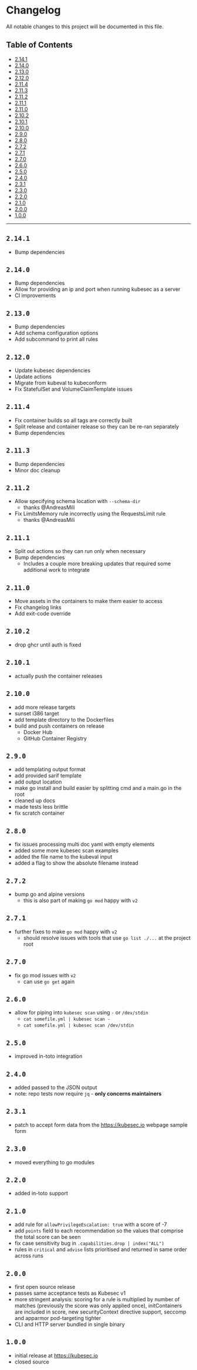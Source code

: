 # Changelog

All notable changes to this project will be documented in this file.

## Table of Contents

- [2.14.1](#2141)
- [2.14.0](#2140)
- [2.13.0](#2130)
- [2.12.0](#2120)
- [2.11.4](#2114)
- [2.11.3](#2113)
- [2.11.2](#2112)
- [2.11.1](#2111)
- [2.11.0](#2110)
- [2.10.2](#2102)
- [2.10.1](#2101)
- [2.10.0](#2100)
- [2.9.0](#290)
- [2.8.0](#280)
- [2.7.2](#272)
- [2.7.1](#271)
- [2.7.0](#270)
- [2.6.0](#260)
- [2.5.0](#250)
- [2.4.0](#240)
- [2.3.1](#231)
- [2.3.0](#230)
- [2.2.0](#220)
- [2.1.0](#210)
- [2.0.0](#200)
- [1.0.0](#100)

---

## `2.14.1`

- Bump dependencies

## `2.14.0`

- Bump dependencies
- Allow for providing an ip and port when running kubesec as a server
- CI improvements

## `2.13.0`

- Bump dependencies
- Add schema configuration options
- Add subcommand to print all rules

## `2.12.0`

- Update kubesec dependencies
- Update actions
- Migrate from kubeval to kubeconform
- Fix StatefulSet and VolumeClaimTemplate issues

## `2.11.4`

- Fix container builds so all tags are correctly built
- Split release and container release so they can be re-ran separately
- Bump dependencies

## `2.11.3`

- Bump dependencies
- Minor doc cleanup

## `2.11.2`

- Allow specifying schema location with `--schema-dir`
  - thanks @AndreasMili
- Fix LimitsMemory rule incorrectly using the RequestsLimit rule
  - thanks @AndreasMili

## `2.11.1`

- Split out actions so they can run only when necessary
- Bump dependencies
  - Includes a couple more breaking updates that required some additional work to integrate

## `2.11.0`

- Move assets in the containers to make them easier to access
- Fix changelog links
- Add exit-code override

## `2.10.2`

- drop ghcr until auth is fixed

## `2.10.1`

- actually push the container releases

## `2.10.0`

- add more release targets
- sunset i386 target
- add template directory to the Dockerfiles
- build and push containers on release
  - Docker Hub
  - GitHub Container Registry

## `2.9.0`

- add templating output format
- add provided sarif template
- add output location
- make go install and build easier by splitting cmd and a main.go in the root
- cleaned up docs
- made tests less brittle
- fix scratch container

## `2.8.0`

- fix issues processing multi doc yaml with empty elements
- added some more kubesec scan examples
- added the file name to the kubeval input
- added a flag to show the absolute filename instead

## `2.7.2`

- bump go and alpine versions
  - this is also part of making `go mod` happy with `v2`

## `2.7.1`

- further fixes to make `go mod` happy with `v2`
  - should resolve issues with tools that use `go list ./...` at the project root

## `2.7.0`

- fix go mod issues with `v2`
  - can use `go get` again

## `2.6.0`

- allow for piping into `kubesec scan` using `-` or `/dev/stdin`
  - `cat somefile.yml | kubesec scan -`
  - `cat somefile.yml | kubesec scan /dev/stdin`

## `2.5.0`

- improved in-toto integration

## `2.4.0`

- added passed to the JSON output
- note: repo tests now require `jq` - **only concerns maintainers**

## `2.3.1`

- patch to accept form data from the <https://kubesec.io> webpage sample form

## `2.3.0`

- moved everything to go modules

## `2.2.0`

- added in-toto support

## `2.1.0`

- add rule for `allowPrivilegeEscalation: true` with a score of -7
- add `points` field to each recommendation so the values that comprise the total score can be seen
- fix case sensitivity bug in `.capabilities.drop | index("ALL")`
- rules in `critical` and `advise` lists prioritised and returned in same order across runs

## `2.0.0`

- first open source release
- passes same acceptance tests as Kubesec v1
- more stringent analysis: scoring for a rule is multiplied by number of matches (previously the score was only applied
  once), initContainers are included in score, new securityContext directive support, seccomp and apparmor pod-targeting
  tighter
- CLI and HTTP server bundled in single binary

## `1.0.0`

- initial release at <https://kubesec.io>
- closed source
